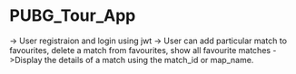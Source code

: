 # PUBG_Tour_App
-> User registraion and login using jwt 
-> User can add particular match to favourites, delete a match from favourites, show all favourite matches
->Display the details of a match using the match_id or map_name.
